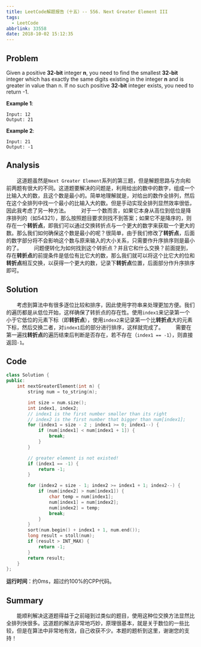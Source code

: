```yaml
---
title: LeetCode解题报告（十五）-- 556. Next Greater Element III
tags:
  - LeetCode
abbrlink: 33558
date: 2018-10-02 15:12:35
---
```

## Problem
Given a positive **32-bit** integer **n**, you need to find the smallest **32-bit** integer which has exactly the same digits existing in the integer **n** and is greater in value than n. If no such positive **32-bit** integer exists, you need to return -1.

**Example 1**:
```
Input: 12
Output: 21
```

**Example 2**:
```
Input: 21
Output: -1
```
<!-- more -->

## Analysis
&emsp;&emsp;这道题虽然是`Next Greater Element`系列的第三题，但是解题思路与方向和前两题有很大的不同。这道题要解决的问题是，利用给出的数中的数字，组成一个比输入大的数，且这个数是最小的。简单地理解就是，对给出的数作全排列，然后在这个全排列中找一个最小的比输入大的数。但是手动实现全排列显然效率很低，因此我考虑了另一种方法。
&emsp;&emsp;对于一个数而言，如果它本身从高位到低位是降序排列的（如54321），那么按照题目要求则找不到答案；如果它不是降序的，则存在一个**转折点**，即我们可以通过交换转折点与一个更大的数字来获取一个更大的数。那么我们如何确保这个数是最小的呢？很简单，由于我们修改了**转折点**，后面的数字部分将不会影响这个数与原来输入的大小关系，只需要作升序排序则是最小的了。
&emsp;&emsp;问题便转化为如何找到这个转折点？并且它和什么交换？前面提到，存在**转折点**的前提条件是低位有比它大的数，那么我们就可以将这个比它大的位和**转折点**相互交换，以获得一个更大的数，记录下**转折点**位置，后面部分作升序排序即可。

## Solution
&emsp;&emsp;考虑到算法中有很多逐位比较和排序，因此使用字符串来处理更加方便。我们的遍历都是从低位开始，这样确保了转折点的存在性。使用`index1`来记录第一个小于它低位的元素下标（即**转折点**），使用`index2`来记录第一个比**转折点**大的元素下标，然后交换二者，对`index1`后的部分进行排序，这样就完成了。
&emsp;&emsp;需要在第一遍找**转折点**的遍历结束后判断是否存在，若不存在（`index1 == -1`），则直接返回`-1`。

## Code
```C++
class Solution {
public:
    int nextGreaterElement(int n) {
        string num = to_string(n);

        int size = num.size();
        int index1, index2;
        // index1 is the first number smaller than its right
        // index2 is the first number that bigger than num[index1];
        for (index1 = size - 2 ; index1 >= 0; index1--) {
            if (num[index1] < num[index1 + 1]) {
                break;
            }
        }

        // greater element is not existed!
        if (index1 == -1) {
            return -1;
        }

        for (index2 = size - 1; index2 >= index1 + 1; index2--) {
            if (num[index2] > num[index1]) {
                char temp = num[index1];
                num[index1] = num[index2];
                num[index2] = temp;
                break;
            }
        }
        sort(num.begin() + index1 + 1, num.end());
        long result = stoll(num);
        if (result > INT_MAX) {
            return -1;
        }
        return result;
    }
};
```
**运行时间**：约0ms，超过约100%的CPP代码。

## Summary
&emsp;&emsp;能顺利解决这道题得益于之前碰到过类似的题目，使用这种位交换方法显然比全排列快很多。这道题的解法非常地巧妙，原理很基本，就是关于数位的一些比较，但是在算法中非常地有效，自己收获不少。本题的题析到这里，谢谢您的支持！
